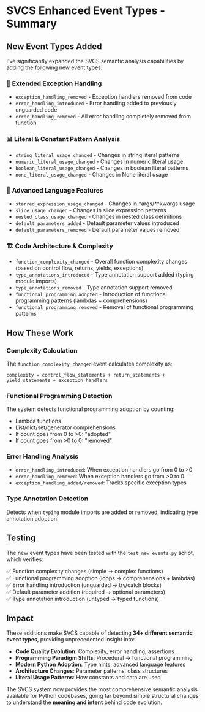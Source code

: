 # SVCS Enhanced Event Types - Summary

## New Event Types Added

I've significantly expanded the SVCS semantic analysis capabilities by adding the following new event types:

### 🔧 **Extended Exception Handling**
- `exception_handling_removed` - Exception handlers removed from code
- `error_handling_introduced` - Error handling added to previously unguarded code  
- `error_handling_removed` - All error handling completely removed from function

### 📊 **Literal & Constant Pattern Analysis**
- `string_literal_usage_changed` - Changes in string literal patterns
- `numeric_literal_usage_changed` - Changes in numeric literal usage
- `boolean_literal_usage_changed` - Changes in boolean literal patterns  
- `none_literal_usage_changed` - Changes in None literal usage

### 🚀 **Advanced Language Features**
- `starred_expression_usage_changed` - Changes in *args/**kwargs usage
- `slice_usage_changed` - Changes in slice expression patterns
- `nested_class_usage_changed` - Changes in nested class definitions
- `default_parameters_added` - Default parameter values introduced
- `default_parameters_removed` - Default parameter values removed

### 🏗️ **Code Architecture & Complexity**
- `function_complexity_changed` - Overall function complexity changes (based on control flow, returns, yields, exceptions)
- `type_annotations_introduced` - Type annotation support added (typing module imports)
- `type_annotations_removed` - Type annotation support removed
- `functional_programming_adopted` - Introduction of functional programming patterns (lambdas + comprehensions)
- `functional_programming_removed` - Removal of functional programming patterns

## How These Work

### Complexity Calculation
The `function_complexity_changed` event calculates complexity as:
```
complexity = control_flow_statements + return_statements + yield_statements + exception_handlers
```

### Functional Programming Detection
The system detects functional programming adoption by counting:
- Lambda functions
- List/dict/set/generator comprehensions
- If count goes from 0 to >0: "adopted"
- If count goes from >0 to 0: "removed"

### Error Handling Analysis
- `error_handling_introduced`: When exception handlers go from 0 to >0
- `error_handling_removed`: When exception handlers go from >0 to 0
- `exception_handling_added/removed`: Tracks specific exception types

### Type Annotation Detection
Detects when `typing` module imports are added or removed, indicating type annotation adoption.

## Testing

The new event types have been tested with the `test_new_events.py` script, which verifies:

✅ Function complexity changes (simple → complex functions)  
✅ Functional programming adoption (loops → comprehensions + lambdas)  
✅ Error handling introduction (unguarded → try/catch blocks)  
✅ Default parameter addition (required → optional parameters)  
✅ Type annotation introduction (untyped → typed functions)  

## Impact

These additions make SVCS capable of detecting **34+ different semantic event types**, providing unprecedented insight into:

- **Code Quality Evolution**: Complexity, error handling, assertions
- **Programming Paradigm Shifts**: Procedural → functional programming  
- **Modern Python Adoption**: Type hints, advanced language features
- **Architecture Changes**: Parameter patterns, class structures
- **Literal Usage Patterns**: How constants and data are used

The SVCS system now provides the most comprehensive semantic analysis available for Python codebases, going far beyond simple structural changes to understand the **meaning and intent** behind code evolution.
